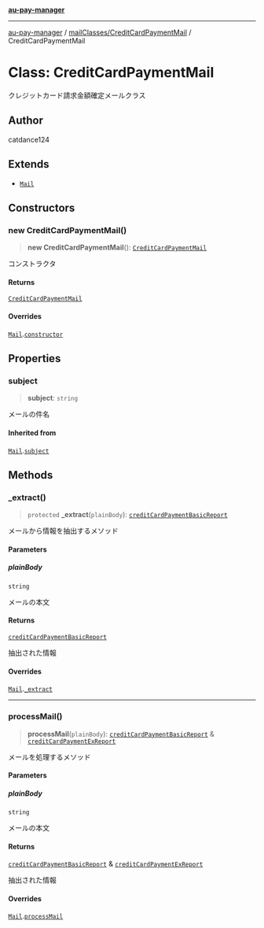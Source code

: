 [**au-pay-manager**](../../../README.md)

***

[au-pay-manager](../../../README.md) / [mailClasses/CreditCardPaymentMail](../README.md) / CreditCardPaymentMail

# Class: CreditCardPaymentMail

クレジットカード請求金額確定メールクラス

## Author

catdance124

## Extends

- [`Mail`](../../_Mail/classes/Mail.md)

## Constructors

### new CreditCardPaymentMail()

> **new CreditCardPaymentMail**(): [`CreditCardPaymentMail`](CreditCardPaymentMail.md)

コンストラクタ

#### Returns

[`CreditCardPaymentMail`](CreditCardPaymentMail.md)

#### Overrides

[`Mail`](../../_Mail/classes/Mail.md).[`constructor`](../../_Mail/classes/Mail.md#constructors)

## Properties

### subject

> **subject**: `string`

メールの件名

#### Inherited from

[`Mail`](../../_Mail/classes/Mail.md).[`subject`](../../_Mail/classes/Mail.md#subject)

## Methods

### \_extract()

> `protected` **\_extract**(`plainBody`): [`creditCardPaymentBasicReport`](../../../interfaces/interfaces/creditCardPaymentBasicReport.md)

メールから情報を抽出するメソッド

#### Parameters

##### plainBody

`string`

メールの本文

#### Returns

[`creditCardPaymentBasicReport`](../../../interfaces/interfaces/creditCardPaymentBasicReport.md)

抽出された情報

#### Overrides

[`Mail`](../../_Mail/classes/Mail.md).[`_extract`](../../_Mail/classes/Mail.md#_extract)

***

### processMail()

> **processMail**(`plainBody`): [`creditCardPaymentBasicReport`](../../../interfaces/interfaces/creditCardPaymentBasicReport.md) & [`creditCardPaymentExReport`](../../../interfaces/interfaces/creditCardPaymentExReport.md)

メールを処理するメソッド

#### Parameters

##### plainBody

`string`

メールの本文

#### Returns

[`creditCardPaymentBasicReport`](../../../interfaces/interfaces/creditCardPaymentBasicReport.md) & [`creditCardPaymentExReport`](../../../interfaces/interfaces/creditCardPaymentExReport.md)

抽出された情報

#### Overrides

[`Mail`](../../_Mail/classes/Mail.md).[`processMail`](../../_Mail/classes/Mail.md#processmail)
